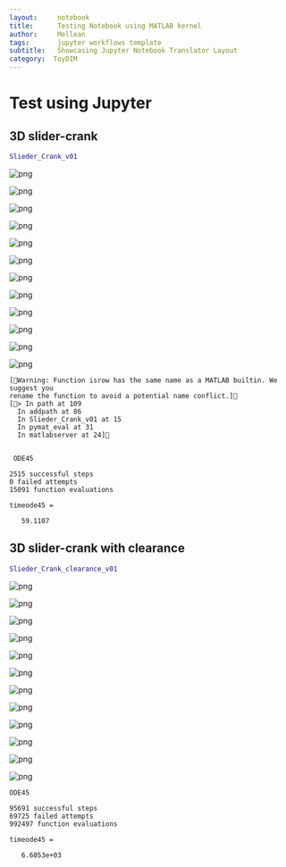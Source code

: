 ```yaml
---
layout:     notebook
title:      Testing Notebook using MATLAB kernel
author:     Mellean
tags: 		jupyter workflows template
subtitle:   Showcasing Jupyter Notebook Translator Layout
category:  ToyDIM
---
```



# Test using Jupyter

##  3D slider-crank


```matlab
Slieder_Crank_v01
```


![png](./img_post_test/output_2_0.png)



![png](img_post_test/output_2_1.png)



![png](./img_post_test/output_2_2.png)



![png](./img_post_test/output_2_3.png)



![png](./img_post_test/output_2_4.png)



![png](./img_post_test/output_2_5.png)



![png](./img_post_test/output_2_6.png)



![png](./img_post_test/output_2_7.png)



![png](./img_post_test/output_2_8.png)



![png](./img_post_test/output_2_9.png)



![png](./img_post_test/output_2_10.png)



![png](./img_post_test/output_2_11.png)


    [Warning: Function isrow has the same name as a MATLAB builtin. We suggest you
    rename the function to avoid a potential name conflict.]
    [> In path at 109
      In addpath at 86
      In Slieder_Crank_v01 at 15
      In pymat_eval at 31
      In matlabserver at 24]


     ODE45

    2515 successful steps
    0 failed attempts
    15091 function evaluations

    timeode45 =

       59.1107


## 3D slider-crank with clearance


```matlab
Slieder_Crank_clearance_v01
```


![png](./img_post_test/output_4_0.png)



![png](./img_post_test/output_4_1.png)



![png](./img_post_test/output_4_2.png)



![png](./img_post_test/output_4_3.png)



![png](./img_post_test/output_4_4.png)



![png](./img_post_test/output_4_5.png)



![png](./img_post_test/output_4_6.png)



![png](./img_post_test/output_4_7.png)



![png](./img_post_test/output_4_8.png)



![png](./img_post_test/output_4_9.png)



![png](./img_post_test/output_4_10.png)



![png](./img_post_test/output_4_11.png)


    ODE45

    95691 successful steps
    69725 failed attempts
    992497 function evaluations

    timeode45 =

       6.6053e+03



```matlab

```
